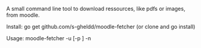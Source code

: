 A small command line tool to download ressources, like pdfs or images, from moodle.

Install:
    go get github.com/s-gheldd/moodle-fetcher
(or clone and go install)

Usage:
    moodle-fetcher -u <url> [-p <password>] -n <username>